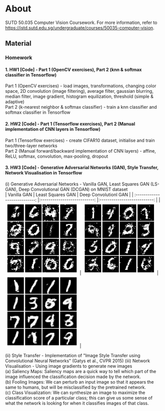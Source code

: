 # About
SUTD 50.035 Computer Vision Coursework. For more information, refer to https://istd.sutd.edu.sg/undergraduate/courses/50035-computer-vision.

## Material
### Homework
#### 1. HW1 [Code] - Part 1 (OpenCV exercises), Part 2 (knn & softmax classifier in Tensorflow) 
Part 1 (OpenCV exercises) - load images, transformations, changing color space, 2D convolution (image filtering), average filter, gaussian blurring, median filter, image gradient, histogram equilization, threshold (simple & adaptive)  
Part 2 (k-nearest neighbor & softmax classifier) - train a knn classifier and softmax classifier in Tensorflow

#### 2. HW2 [Code] - Part 1 (Tensorflow exercises), Part 2 (Manual implementation of CNN layers in Tensorflow)
Part 1 (Tensorflow exercises) - create CIFAR10 dataset, initialise and train two/three-layer networks  
Part 2 (Manual forward/backward implementation of CNN layers) - affine, ReLU, softmax, convolution, max-pooling, dropout 

#### 3. HW3 [Code] - Generative Adversarial Networks (GAN), Style Transfer, Network Visualisation in Tensorflow
(i) Generative Adversarial Networks - Vanilla GAN, Least Squares GAN (LS-GAN), Deep Convolutional GAN (DCGAN) on MNIST dataset  
|		  Vanilla GAN	     | 		  Least Squares GAN     |  Deep Convolutionl GAN	     | 
| :---------------------------: |:---------------------------: |:---------------------------: |
| ![Image of vanilla gan](imgs/vanilla-gan.png) | ![Image of least squares gan](imgs/ls-gan.png) |![Image of dcgan](imgs/dc-gan.png) |

(ii) Style Transfer - Implementation of "Image Style Transfer using Convolutional Neural Networks" (Gatys et al., CVPR 2015) 
(iii) Network Visualisation - Using image gradients to generate new images  
(a) Saliency Maps: Saliency maps are a quick way to tell which part of the image influenced the classification decision made by the network.  
(b) Fooling Images: We can perturb an input image so that it appears the same to humans, but will be misclassified by the pretrained network.  
(c) Class Visualization: We can synthesize an image to maximize the classification score of a particular class; this can give us some sense of what the network is looking for when it classifies images of that class.  
